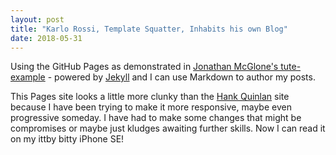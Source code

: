 ```yaml
---
layout: post
title: "Karlo Rossi, Template Squatter, Inhabits his own Blog"
date: 2018-05-31
---
```


Using the GitHub Pages as demonstrated in [Jonathan McGlone's tute-example](https://github.com/hankquinlan/hankquinlan.github.io) - powered by [Jekyll](http://jekyllrb.com) and I can use Markdown to author my posts.  

This Pages site looks a little more clunky than the [Hank Quinlan](https://hankquinlan.github.io) site because I have been trying to make it more responsive, maybe even progressive someday. I have had to make some changes that might be compromises or maybe just kludges awaiting further skills. Now I can read it on my ittby bitty iPhone SE! 
